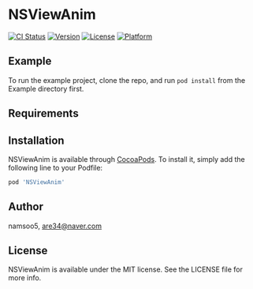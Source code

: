 # NSViewAnim

[![CI Status](https://img.shields.io/travis/namsoo5/NSViewAnim.svg?style=flat)](https://travis-ci.org/namsoo5/NSViewAnim)
[![Version](https://img.shields.io/cocoapods/v/NSViewAnim.svg?style=flat)](https://cocoapods.org/pods/NSViewAnim)
[![License](https://img.shields.io/cocoapods/l/NSViewAnim.svg?style=flat)](https://cocoapods.org/pods/NSViewAnim)
[![Platform](https://img.shields.io/cocoapods/p/NSViewAnim.svg?style=flat)](https://cocoapods.org/pods/NSViewAnim)

## Example

To run the example project, clone the repo, and run `pod install` from the Example directory first.

## Requirements

## Installation

NSViewAnim is available through [CocoaPods](https://cocoapods.org). To install
it, simply add the following line to your Podfile:

```ruby
pod 'NSViewAnim'
```

## Author

namsoo5, are34@naver.com

## License

NSViewAnim is available under the MIT license. See the LICENSE file for more info.
